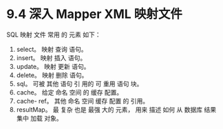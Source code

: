 # 9.4 深入 Mapper XML 映射文件

SQL 映射 文件 常用 的 元素 如下：

1. select。 映射 查询 语句。
2. insert。 映射 插入 语句。
3. update。 映射 更新 语句。
4. delete。 映射 删除 语句。
5. sql。 可被 其他 语句 引 用的 可 重用 语句 块。
6. cache。 给定 命名 空间 的 缓存 配置。
7. cache- ref。 其他 命名 空间 缓存 配置 的 引用。
8. resultMap。 最 复杂 也是 最强 大的 元素， 用来 描述 如何 从 数据库 结果 集中 加载 对象。



